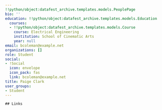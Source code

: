 ```yaml
---
!!python/object:datafest_archive.templates.models.PeoplePage
bio: ''
education: !!python/object:datafest_archive.templates.models.Education
  courses:
  - !!python/object:datafest_archive.templates.models.Course
    course: Electrical Engineering
    institution: School of Cinematic Arts
    year: null
email: bcoleman@example.net
organizations: []
role: Student
social:
- !Social
  icon: envelope
  icon_pack: fas
  link: bcoleman@example.net
title: Paige Clark
user_groups:
- Student
---
```


    ## Links
    